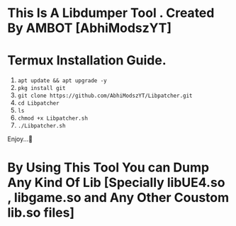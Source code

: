 # This Is A Libdumper Tool . Created By AMBOT [AbhiModszYT]


# Termux Installation Guide.
1. `apt update && apt upgrade -y`
2. `pkg install git`
3. `git clone https://github.com/AbhiModszYT/Libpatcher.git`
4. `cd Libpatcher`
5. `ls`
6. `chmod +x Libpatcher.sh`
7. `./Libpatcher.sh`

Enjoy...🙂


# By Using This Tool You can Dump Any Kind Of Lib [Specially libUE4.so , libgame.so and Any Other Coustom lib.so files]
